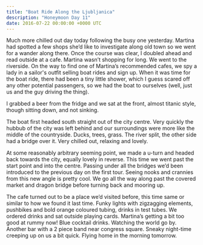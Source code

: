 ```yaml
---
title: "Boat Ride Along the Ljubljanica"
description: "Honeymoon Day 11"
date: 2016-07-22 00:00:00 +0000 UTC
---
```


Much more chilled out day today following the busy one yesterday. Martina had
spotted a few shops she’d like to investigate along old town so we went for a
wander along there. Once the course was clear, I doubled ahead and read outside
at a cafe. Martina wasn’t shopping for long. We went to the riverside. On the
way to find one of Martina’s recommended cafes, we spy a lady in a sailor's
outfit selling boat rides and sign up. When it was time for the boat ride, there
had been a tiny little shower, which I guess scared off any other potential
passengers, so we had the boat to ourselves (well, just us and the guy driving
the thing).

I grabbed a beer from the fridge and we sat at the front, almost titanic style,
though sitting down, and not sinking.

The boat first headed south straight out of the city centre. Very quickly the
hubbub of the city was left behind and our surroundings were more like the
middle of the countryside. Ducks, trees, grass. The river split, the other side
had a bridge over it. Very chilled out, relaxing and lovely.

At some reasonably arbitrary seeming point, we made a u-turn and headed back
towards the city, equally lovely in reverse. This time we went past the start
point and into the centre. Passing under all the bridges we’d been introduced to
the previous day on the first tour. Seeing nooks and crannies from this new
angle is pretty cool. We go all the way along past the covered market and dragon
bridge before turning back and mooring up.

The cafe turned out to be a place we’d visited before, this time same or similar
to how we found it last time. Funky lights with zigzagging elements, pushbikes
and bold orange coloured tubing, drinks in test tubes. We ordered drinks and sat
outside playing cards. Martina’s getting a bit too good at rummy now! Blue
cocktail drinks. Watching the world go by. Another bar with a 2 piece band near
congress square. Sneaky night-time creeping up on us a bit quick. Flying home in
the morning tomorrow.
